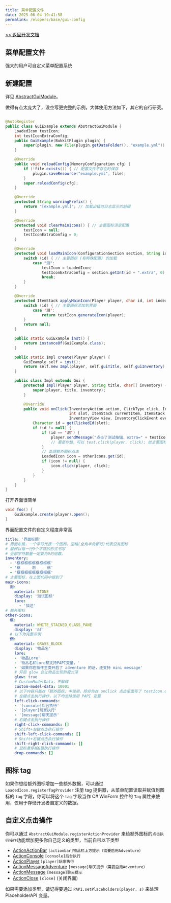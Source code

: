 ```yaml
---
title: 菜单配置文件
date: 2025-06-04 19:41:58
permalink: /elopers/base/gui-config
---
```


[<< 返回开发文档](/elopers/base/intro)

## 菜单配置文件

强大的用户可自定义菜单配置系统

## 新建配置

详见 [AbstractGuiModule](https://github.com/MrXiaoM/PluginBase/blob/main/src/main/java/top/mrxiaom/pluginbase/func/AbstractGuiModule.java)。

做得有点太庞大了，没空写更完整的示例，大体使用方法如下，其它的自行研究。

```java

@AutoRegister
public class GuiExample extends AbstractGuiModule {
    LoadedIcon testIcon;
    int testIconExtraConfig;
    public GuiExample(BukkitPlugin plugin) {
        super(plugin, new File(plugin.getDataFolder(), "example.yml")); // 界面配置文件
    }

    @Override
    public void reloadConfig(MemoryConfiguration cfg) {
        if (!file.exists()) { // 配置文件不存在时保存
            plugin.saveResource("example.yml", file);
        }
        super.reloadConfig(cfg);
    }

    @Override
    protected String warningPrefix() {
        return "[example.yml]"; // 加载出错时日志显示的前缀
    }

    @Override
    protected void clearMainIcons() { // 主要图标清空配置
        testIcon = null;
        testIconExtraConfig = 0;
    }

    @Override
    protected void loadMainIcon(ConfigurationSection section, String id, LoadedIcon loadedIcon) {
        switch (id) { // 主要图标 (有特殊配置) 的加载
            case "测":
                testIcon = loadedIcon;
                testIconExtraConfig = section.getInt(id + ".extra", 0);
                break;
        }
    }

    @Override
    protected ItemStack applyMainIcon(Player player, char id, int index, int appearTimes) {
        switch (id) { // 主要图标添加到界面
            case '测':
                return testIcon.generateIcon(player);
        }
        return null;
    }

    public static GuiExample inst() {
        return instanceOf(GuiExample.class);
    }

    public static Impl create(Player player) {
        GuiExample self = inst();
        return self.new Impl(player, self.guiTitle, self.guiInventory);
    }

    public class Impl extends Gui {
        protected Impl(Player player, String title, char[] inventory) {
            super(player, title, inventory);
        }

        @Override
        public void onClick(InventoryAction action, ClickType click, InventoryType.SlotType slotType,
                            int slot, ItemStack currentItem, ItemStack cursor,
                            InventoryView view, InventoryClickEvent event) {
            Character id = getClickedId(slot);
            if (id != null) {
                if (id == '测') {
                    player.sendMessage("点击了测试按钮，extra=" + testIconExtraConfig);
                    // 要是你想，可以 test.click(player, click); 给主要图标处理点击动作
                }
                // 处理额外图标点击
                LoadedIcon icon = otherIcons.get(id);
                if (icon != null) {
                    icon.click(player, click);
                }
            }
        }
    }
}
```
打开界面很简单
```java
void foo() {
    GuiExample.create(player).open();
}
```
界面配置文件的自定义程度非常高
```yaml
title: '界面标题'
# 界面布局，一个字符代表一个图标，空格(全角半角都行)代表没有图标
# 最好以每一行9个字符的形式书写
# 全部字符数量一定要为9的倍数。
inventory:
  - '框框框框框框框框框'
  - '框　　　测　　　框'
  - '框框框框框框框框框'
# 主要图标，在上面代码中提到了
main-icons:
  测:
    material: STONE
    display: '测试图标'
    lore:
      - '描述'
# 额外图标
other-icons:
  框:
    material: WHITE_STAINED_GLASS_PANE
    display: '&f'
  # 以下为完整示例
  例:
    material: GRASS_BLOCK
    display: '物品名'
    lore:
    - '物品Lore'
    - '物品名和Lore都支持PAPI变量，'
    - '如果你在插件主类开启了 adventure 的话，还支持 mini message'
    # 开启 glow 会让物品出现附魔光泽
    glow: true
    # CustomModelData，不解释
    custom-model-data: 10001
    # 以下内容只能在「额外图标」中使用，除非你在 onClick 点击里面写了 testIcon.click(player, click) 来触发点击 
    # 左键点击执行操作，以下均支持使用 PAPI 变量
    left-click-commands:
    - '[console]后台执行'
    - '[player]玩家执行'
    - '[message]聊天提示'
    # 右键点击执行操作
    right-click-commands: []
    # Shift+左键点击执行操作
    shift-left-click-commands: []
    # Shift+右键点击执行操作
    shift-right-click-commands: []
    # 鼠标悬停按Q键执行操作
    drop-commands: []
```

## 图标 tag

如果你想给额外图标增加一些额外数据，可以通过 `LoadedIcon.registerTagProvider` 注册 tag 提供器，从菜单配置读取并赋值到图标的 `tag` 字段，你可以将这个 `tag` 字段当作 C# WinForm 控件的 `Tag` 属性来使用，仅用于存储开发者自定义的数据。

## 自定义点击操作

你可以通过 `AbstractGuiModule.registerActionProvider` 来给额外图标的`点击执行操作`功能增加更多你自己定义的类型，当前自带以下类型
+ [ActionActionBar](/src/main/java/top/mrxiaom/pluginbase/func/gui/actions/ActionActionBar.java) `[actionbar]物品栏上方提示（需要启用Adventure）`
+ [ActionConsole](/src/main/java/top/mrxiaom/pluginbase/func/gui/actions/ActionConsole.java) `[console]后台执行`
+ [ActionPlayer](/src/main/java/top/mrxiaom/pluginbase/func/gui/actions/ActionPlayer.java) `[player]玩家执行`
+ [ActionMessageAdventure](/src/main/java/top/mrxiaom/pluginbase/func/gui/actions/ActionMessageAdventure.java) `[message]聊天提示（需要启用Adventure）`
+ [ActionMessage](/src/main/java/top/mrxiaom/pluginbase/func/gui/actions/ActionMessage.java) `[message]聊天提示`
+ [ActionClose](/src/main/java/top/mrxiaom/pluginbase/func/gui/actions/ActionClose.java) `[close]` (关闭界面)

如果需要添加类型，请记得要通过 `PAPI.setPlaceholders(player, s)` 来处理 PlaceholderAPI 变量。
